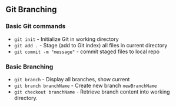 ## Git Branching

### Basic Git commands
* `git init` - Initialize Git in working directory
* `git add .` - Stage (add to Git index) all files in current directory
* `git commit -m "message"` - commit staged files to local repo

### Basic Branching
* `git branch` - Display all branches, show current
* `git branch branchName` - Create new branch `newBranchName`
* `git checkout branchName` - Retrieve branch content into working directory.
